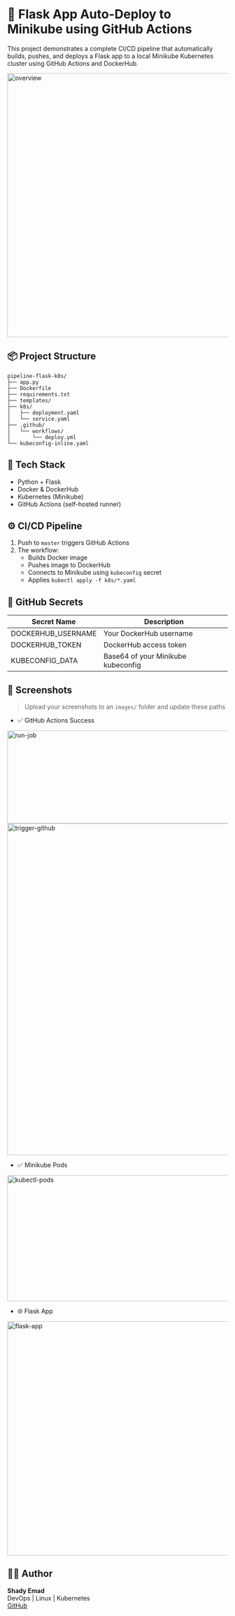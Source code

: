# 🚀 Flask App Auto-Deploy to Minikube using GitHub Actions

This project demonstrates a complete CI/CD pipeline that automatically builds, pushes, and deploys a Flask app to a local Minikube Kubernetes cluster using GitHub Actions and DockerHub.

<img width="785" height="603" alt="overview" src="https://github.com/user-attachments/assets/af7acdc2-7065-458e-90cc-19af3dac0d87" />


## 📦 Project Structure

```
pipeline-flask-k8s/
├── app.py
├── Dockerfile
├── requirements.txt
├── templates/
├── k8s/
│   ├── deployment.yaml
│   └── service.yaml
├── .github/
│   └── workflows/
│       └── deploy.yml
└── kubeconfig-inline.yaml
```

## 🔧 Tech Stack

- Python + Flask
- Docker & DockerHub
- Kubernetes (Minikube)
- GitHub Actions (self-hosted runner)

## ⚙️ CI/CD Pipeline

1. Push to `master` triggers GitHub Actions
2. The workflow:
   - Builds Docker image
   - Pushes image to DockerHub
   - Connects to Minikube using `kubeconfig` secret
   - Applies `kubectl apply -f k8s/*.yaml`

## 🔐 GitHub Secrets

| Secret Name         | Description                        |
|---------------------|------------------------------------|
| DOCKERHUB_USERNAME  | Your DockerHub username            |
| DOCKERHUB_TOKEN     | DockerHub access token             |
| KUBECONFIG_DATA     | Base64 of your Minikube kubeconfig |

## 📸 Screenshots

> Upload your screenshots to an `images/` folder and update these paths

- ✅ GitHub Actions Success  
 <img width="692" height="212" alt="run-job" src="https://github.com/user-attachments/assets/47b72e9e-5d8e-4e3a-8903-d2474a5a55d0" /> 
 <img width="925" height="758" alt="trigger-github" src="https://github.com/user-attachments/assets/6f3952c5-8aa4-43e2-a1fe-048eeac13b35" />

- ✅ Minikube Pods  
 <img width="659" height="288" alt="kubectl-pods" src="https://github.com/user-attachments/assets/d16e200f-6aa6-455a-b8d2-35a8e1c21b7d" />

- 🌐 Flask App  
 <img width="1860" height="535" alt="flask-app" src="https://github.com/user-attachments/assets/5198ffe9-2285-4ee5-a682-559667748ee2" />


## 🙋‍♂️ Author

**Shady Emad**  
DevOps | Linux | Kubernetes  
[GitHub](https://github.com/shadyemad2)


